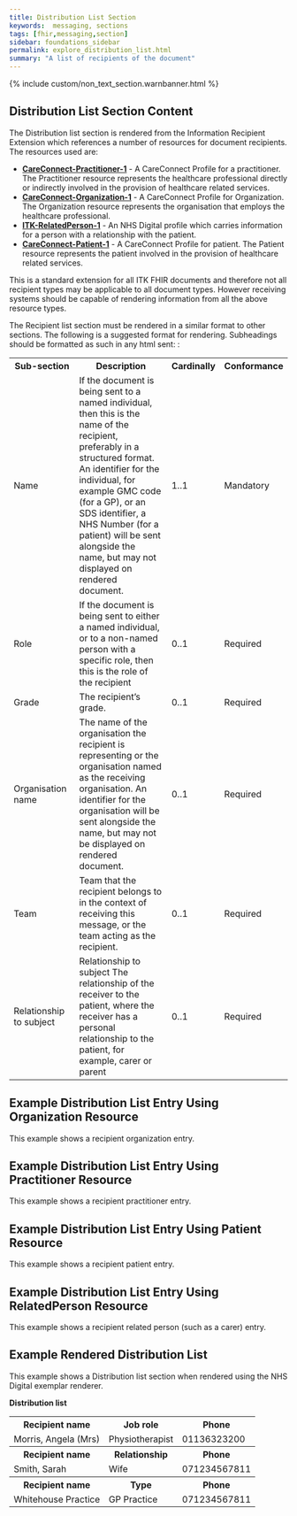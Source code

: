 ```yaml
---
title: Distribution List Section
keywords:  messaging, sections
tags: [fhir,messaging,section]
sidebar: foundations_sidebar
permalink: explore_distribution_list.html
summary: "A list of recipients of the document"
---
```

{% include custom/non_text_section.warnbanner.html %}


## Distribution List Section Content ##
The Distribution list section is rendered from the Information Recipient Extension which references a number of resources for document recipients. The resources used are:

- **[CareConnect-Practitioner-1](https://fhir.hl7.org.uk/STU3/StructureDefinition/CareConnect-Practitioner-1)** - A CareConnect Profile for a practitioner. The Practitioner resource represents the healthcare professional directly or indirectly involved in the provision of healthcare related services.
- **[CareConnect-Organization-1](https://fhir.hl7.org.uk/STU3/StructureDefinition/CareConnect-Organization-1)** - 	A CareConnect Profile for Organization. The Organization resource represents the organisation that employs the healthcare professional.
- **[ITK-RelatedPerson-1](https://fhir.nhs.uk/STU3/StructureDefinition/ITK-RelatedPerson-1)** - An NHS Digital profile which carries information for a person with a relationship with the patient.
- **[CareConnect-Patient-1](https://fhir.hl7.org.uk/STU3/StructureDefinition/CareConnect-Patient-1)** - A CareConnect Profile for patient. The Patient resource represents the patient involved in the provision of healthcare related services.

This is a standard extension for all ITK FHIR documents and therefore not all recipient types may be applicable to all document types. However receiving systems should be capable of rendering information from all the above resource types.

The Recipient list section must be rendered in a similar format to other sections. The following is a suggested format for rendering. Subheadings should be formatted as such in any html sent:
: 

<table width="100%">
<tr>
<th width="25%">Sub-section</th>
<th width="45%">Description</th>
<th width="15%">Cardinally</th>
<th width="15%">Conformance</th>
</tr>
<tr>
<td>Name</td>
<td>If the document is being sent to a named individual, then this is the name of the recipient, preferably in a structured format. An identifier for the individual, for example GMC code (for a GP), or an SDS identifier, a NHS Number (for a patient) will be sent alongside the name, but may not displayed on rendered document.</td>
<td>1..1</td>
<td>Mandatory</td>
</tr>
<tr>
<td>Role</td>
<td>If the document is being sent to either a named individual, or to a non-named person with a specific role, then this is the role of the recipient</td>
<td>0..1</td>
<td>Required</td>
</tr>
<tr>
<td>Grade</td>
<td>The recipient’s grade.</td>
<td>0..1</td>
<td>Required</td>
</tr>
<tr>
<td>Organisation name</td>
<td>The name of the organisation the recipient is representing or the organisation named as the receiving organisation. An identifier for the organisation will be sent alongside the name, but may not be displayed on rendered document.</td>
<td>0..1</td>
<td>Required</td>
</tr>
<tr>
<td>Team</td>
<td>Team that the recipient belongs to in the context of receiving this message, or the team acting as the recipient.</td>
<td>0..1</td>
<td>Required</td>
</tr>
<tr>
<td>Relationship to subject</td>
<td>Relationship to subject	The relationship of the receiver to the patient, where the receiver has a personal relationship to the patient, for example, carer or parent</td>
<td>0..1</td>
<td>Required</td>
</tr>
</table>
	




## Example Distribution List Entry Using Organization Resource ##

This example shows a recipient organization entry.

<script src="https://gist.github.com/IOPS-DEV/f5c1fab997a9d0ef2a586e73728ac2a7.js"></script>


## Example Distribution List Entry Using Practitioner Resource ##

This example shows a recipient practitioner entry.

<script src="https://gist.github.com/IOPS-DEV/dd3378a4b7b62deaa48117449efbd7b8.js"></script>


## Example Distribution List Entry Using Patient Resource ##

This example shows a recipient patient entry.

<script src="https://gist.github.com/IOPS-DEV/af79cf398178936f11f5eb5c5d45c13c.js"></script>

## Example Distribution List Entry Using RelatedPerson Resource ##

This example shows a recipient related person (such as a carer) entry.

<script src="https://gist.github.com/IOPS-DEV/0b8035163391ff6a5de011412c079338.js"></script>

## Example Rendered Distribution List ##

This example shows a Distribution list section when rendered using the NHS Digital exemplar renderer.


**Distribution list**
		
<table width="100%">
<tr>
<th>Recipient name</th>
<th>Job role</th>
<th>Phone</th>
<tr>
<tr>
<td>Morris, Angela (Mrs)</td>
<td>Physiotherapist</td>
<td>01136323200</td>
<tr>
<tr>
<th>Recipient name</th>
<th>Relationship</th>
<th>Phone</th>
<tr>
<tr>
<td>Smith, Sarah</td>
<td>Wife</td>
<td>071234567811</td>
<tr>		
<tr>
<th>Recipient name</th>
<th>Type</th>
<th>Phone</th>
<tr>
<tr>
<td>Whitehouse Practice</td>
<td>GP Practice</td>
<td>071234567811</td>
<tr>
			


		
